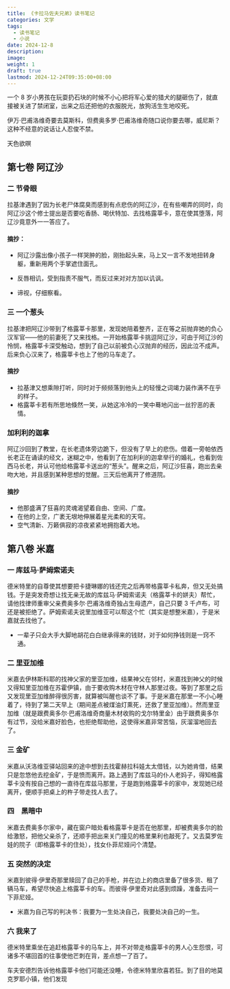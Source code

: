 ```yaml
---
title: 《卡拉马佐夫兄弟》读书笔记
categories: 文学
tags:
  - 读书笔记
  - 小说
date: 2024-12-8
description: 
image: 
weight: 1
draft: true
lastmod: 2024-12-24T09:35:00+08:00
---
```

一个 8 岁小男孩在玩耍扔石块的时候不小心把将军心爱的猎犬的腿砸伤了，就直接被关进了禁闭室，出来之后还把他的衣服脱光，放狗活生生地咬死。

伊万·巴甫洛维奇要去莫斯科，但费奥多罗·巴甫洛维奇随口说你要去哪，威尼斯？这种不经意的说话让人忍俊不禁。

天色欲暝

## 第七卷 阿辽沙

### 二 节骨眼

拉基津遇到了因为长老尸体腐臭而感到有点悲伤的阿辽沙，在有些嘲弄的同时，向阿辽沙这个修士提出是否要吃香肠、喝伏特加、去找格露莘卡，意在使其堕落，阿辽沙竟意外一一答应了。

#### 摘抄：

- 阿辽沙露出像小孩子一样哭肿的脸，刚抬起头来，马上又一言不发地扭转身躯，重新用两个手掌遮住面孔。

- 反唇相讥，受到指责不服气，而反过来对对方加以讥讽。

- 谛视，仔细察看。

### 三 一个葱头

拉基津把阿辽沙带到了格露莘卡那里，发现她陪着整齐，正在等之前抛弃她的负心汉军官——他的前妻死了又来找格。一开始格露莘卡挑逗阿辽沙，可由于阿辽沙的怜悯，格露莘卡深受触动，想到了自己以前被负心汉抛弃的经历，因此泣不成声。后来负心汉来了，格露莘卡也上了他的马车走了。

#### 摘抄

- 拉基津又想乘隙打听，同时对于频频落到他头上的轻慢之词竭力装作满不在乎的样子。
- 格露莘卡若有所思地倏然一笑，从她这冷冷的一笑中蓦地闪出一丝狞恶的表情。

### 加利利的迦拿

阿辽沙回到了教堂，在长老遗体旁边跪下，但没有了早上的悲伤。借着一旁帕依西长老正在诵读的经文，迷糊之中，他看到了在加利利的迦拿举行的婚礼，也看到佐西马长老，并认可他给格露莘卡送出的“葱头”。醒来之后，阿辽沙狂喜，跑出去亲吻大地，并且感到某种思想的觉醒。三天后他离开了修道院。

#### 摘抄

- 他那盛满了狂喜的灵魂渴望着自由、空间、广度。
- 在他的上空，广袤无垠地伸展着星光柔和的天穹。
- 空气清新、万籁俱寂的凉夜紧紧地拥抱着大地。


## 第八卷 米嘉

### 一 库兹马·萨姆索诺夫

德米特里的自尊使其想要把卡捷琳娜的钱还完之后再带格露莘卡私奔，但又无处搞钱。于是突发奇想让找无亲无故的库兹马·萨姆索诺夫（格露莘卡的姘夫）帮忙，请他找律师重审父亲费奥多尔·巴甫洛维奇独占生母遗产，自己只要 3 千卢布，可还是被拒绝了。萨姆索诺夫说里加维亚可以帮这个忙（其实是想整米嘉），于是米嘉就去找他了。

- 一辈子只会大手大脚地胡花白白继承得来的钱财，对于如何挣钱则是一窍不通。

### 二 里亚加维

米嘉去伊林斯科耶的找神父家的里亚加维，结果神父在邻村，米嘉找到神父的时候又得知里亚加维在苏霍伊镇，由于要收购木材在守林人那里过夜。等到了那里之后又发现里亚加维醉得很厉害，就算被叫醒也谈不了事。于是米嘉在那里一不小心睡着了，待到了第二天早上（期间差点被煤油灯熏死，还救了里亚加维）。然而里亚加维（就是跟费奥多尔·巴甫洛维奇商量木材收购的戈尔特里金）由于跟费奥多尔有过节，没给米嘉好脸色，也拒绝帮助他，这使得米嘉非常苦恼，灰溜溜地回去了。

### 三 金矿

米嘉从沃洛维亚驿站回来的途中想到去找霍赫拉科娃太太借钱，以为她肯借，结果只是忽悠他去挖金矿，于是愤而离开。路上遇到了库兹马的仆人老妈子，得知格露莘卡没有按自己想的一直待在库兹马那里，于是跑到格露莘卡的家中，发现她已经离开，便顺手把桌上的杵子带走找人去了。

### 四　黑暗中

米嘉去费奥多尔家中，藏在窗户暗处看格露莘卡是否在他那里，却被费奥多尔的脸给激怒，把他父亲杀了，还顺手把出来关门撞见的格里果利也敲死了。又去莫罗佐娃的院子（即格露莘卡的住处），找女仆菲尼娅问个清楚。

### 五 突然的决定

米嘉到彼得·伊里奇那里赎回了自己的手枪，并在边上的商店里备了很多货、租了辆马车，希望尽快追上格露莘卡的车。而彼得·伊里奇对此感到烦躁，准备去问一下菲尼娅。

- 米嘉为自己写的判决书：我要为一生处决自己，我要处决自己的一生。

### 六 我来了

德米特里乘坐在追赶格露莘卡的马车上，并不对带走格露莘卡的男人心生怨恨，可诸多不堪回首的往事使他芒刺在背，差点想一了百了。

车夫安德烈告诉他格露莘卡他们可能还没睡，令德米特里欣喜若狂。到了目的地莫克罗耶小镇，他们发现

